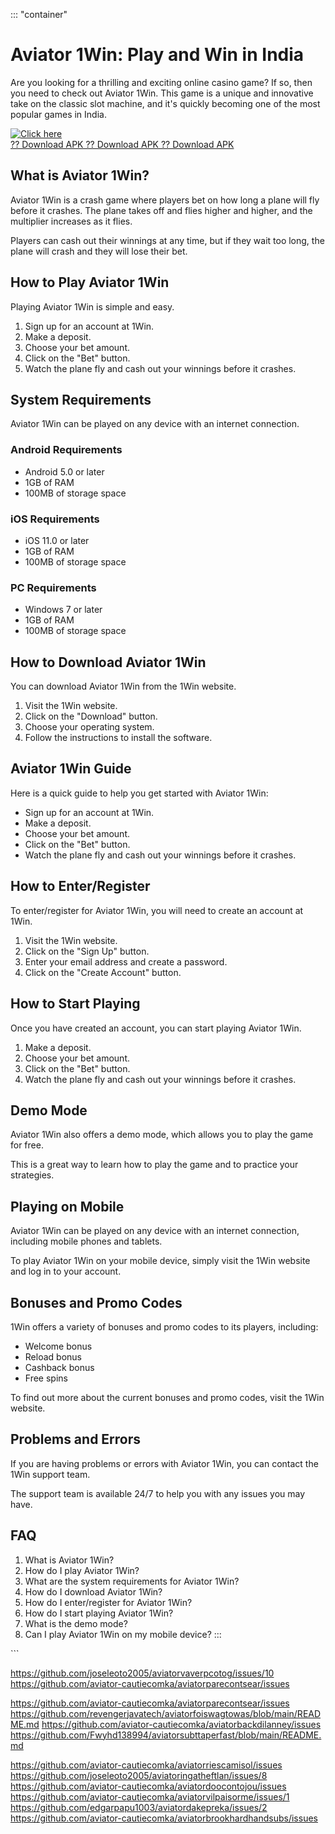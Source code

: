 ::: \"container\"
# Aviator 1Win: Play and Win in India

Are you looking for a thrilling and exciting online casino game? If so,
then you need to check out Aviator 1Win. This game is a unique and
innovative take on the classic slot machine, and it\'s quickly becoming
one of the most popular games in India.

[![Click
here](https://readscoops.com/wp-content/uploads/2023/03/Readscoop-aviator-1-1.jpg)](https://traff.sbs/deff)\
[?? Download APK ?? Download APK ?? Download
APK](https://traff.sbs/deff)

## What is Aviator 1Win?

Aviator 1Win is a crash game where players bet on how long a plane will
fly before it crashes. The plane takes off and flies higher and higher,
and the multiplier increases as it flies.

Players can cash out their winnings at any time, but if they wait too
long, the plane will crash and they will lose their bet.

## How to Play Aviator 1Win

Playing Aviator 1Win is simple and easy.

1.  Sign up for an account at 1Win.
2.  Make a deposit.
3.  Choose your bet amount.
4.  Click on the "Bet" button.
5.  Watch the plane fly and cash out your winnings before it crashes.

## System Requirements

Aviator 1Win can be played on any device with an internet connection.

### Android Requirements

-   Android 5.0 or later
-   1GB of RAM
-   100MB of storage space

### iOS Requirements

-   iOS 11.0 or later
-   1GB of RAM
-   100MB of storage space

### PC Requirements

-   Windows 7 or later
-   1GB of RAM
-   100MB of storage space

## How to Download Aviator 1Win

You can download Aviator 1Win from the 1Win website.

1.  Visit the 1Win website.
2.  Click on the "Download" button.
3.  Choose your operating system.
4.  Follow the instructions to install the software.

## Aviator 1Win Guide

Here is a quick guide to help you get started with Aviator 1Win:

-   Sign up for an account at 1Win.
-   Make a deposit.
-   Choose your bet amount.
-   Click on the "Bet" button.
-   Watch the plane fly and cash out your winnings before it crashes.

## How to Enter/Register

To enter/register for Aviator 1Win, you will need to create an account
at 1Win.

1.  Visit the 1Win website.
2.  Click on the "Sign Up" button.
3.  Enter your email address and create a password.
4.  Click on the "Create Account" button.

## How to Start Playing

Once you have created an account, you can start playing Aviator 1Win.

1.  Make a deposit.
2.  Choose your bet amount.
3.  Click on the "Bet" button.
4.  Watch the plane fly and cash out your winnings before it crashes.

## Demo Mode

Aviator 1Win also offers a demo mode, which allows you to play the game
for free.

This is a great way to learn how to play the game and to practice your
strategies.

## Playing on Mobile

Aviator 1Win can be played on any device with an internet connection,
including mobile phones and tablets.

To play Aviator 1Win on your mobile device, simply visit the 1Win
website and log in to your account.

## Bonuses and Promo Codes

1Win offers a variety of bonuses and promo codes to its players,
including:

-   Welcome bonus
-   Reload bonus
-   Cashback bonus
-   Free spins

To find out more about the current bonuses and promo codes, visit the
1Win website.

## Problems and Errors

If you are having problems or errors with Aviator 1Win, you can contact
the 1Win support team.

The support team is available 24/7 to help you with any issues you may
have.

## FAQ

1.  What is Aviator 1Win?
2.  How do I play Aviator 1Win?
3.  What are the system requirements for Aviator 1Win?
4.  How do I download Aviator 1Win?
5.  How do I enter/register for Aviator 1Win?
6.  How do I start playing Aviator 1Win?
7.  What is the demo mode?
8.  Can I play Aviator 1Win on my mobile device?
:::

\`\`\`


https://github.com/joseleoto2005/aviatorvaverpcotog/issues/10
https://github.com/aviator-cautiecomka/aviatorparecontsear/issues

https://github.com/aviator-cautiecomka/aviatorparecontsear/issues
https://github.com/revengerjavatech/aviatorfoiswagtowas/blob/main/README.md
https://github.com/aviator-cautiecomka/aviatorbackdilanney/issues
https://github.com/Fwyhd138994/aviatorsubttaperfast/blob/main/README.md

https://github.com/aviator-cautiecomka/aviatorriescamisol/issues
https://github.com/joseleoto2005/aviatoringatheftlan/issues/8
https://github.com/aviator-cautiecomka/aviatordoocontojou/issues
https://github.com/aviator-cautiecomka/aviatorvilpaisorme/issues/1
https://github.com/edgarpapu1003/aviatordakepreka/issues/2
https://github.com/aviator-cautiecomka/aviatorbrookhardhandsubs/issues
